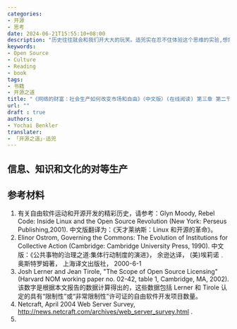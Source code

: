 ```yaml
---
categories:
- 开源
- 思考
date: 2024-06-21T15:55:10+08:00
description: "历史往往就会和我们开大大的玩笑。适兕实在忍不住体验这个思维的实验,想象虚拟的历史，于是尝试花几个月的时间翻译。Enjoy！Happy Reading～"
keywords:
- Open Source
- Culture
- Reading
- book
tags:
- 书籍
- 开源之道
title: "《网络的财富：社会生产如何改变市场和自由》（中文版）(在线阅读) 第三章 第二节"
url: ""
draft : true
authors:
- Yochai Benkler
translater:
- 「开源之道」·适兕
---
```


## 信息、知识和文化的对等生产



## 参考材料

1. 有关自由软件运动和开源开发的精彩历史，请参考：Glyn Moody, Rebel Code: Inside Linux and the Open Source Revolution (New York: Perseus Publishing,2001). 中文版翻译为：《天才莱纳斯：Linux 和开源的革命》。
2. Elinor Ostrom, Governing the Commons: The Evolution of Institutions for Collective Action (Cambridge: Cambridge University Press, 1990). 中文版：《公共事物的治理之道:集体行动制度的演进》， 余逊达译， (美)埃莉诺﹒奥斯特罗姆著， 上海译文出版社， 2000-6-1
3. Josh Lerner and Jean Tirole, "The Scope of Open Source Licensing" (Harvard NOM working paper no. 02-42, table 1, Cambridge, MA, 2002). 该数字是根据本文报告的数据计算得出的，这些数据包括 Lerner 和 Tirole 认定的具有“限制性”或“非常限制性”许可证的自由软件开发项目数量。
4. Netcraft, April 2004 Web Server Survey, http://news.netcraft.com/archives/web_server_survey.html .
5. 